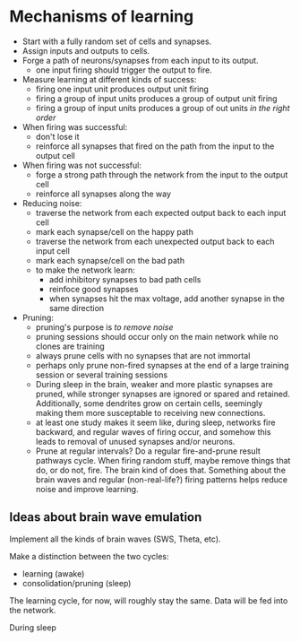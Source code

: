 # Mechanisms of learning

- Start with a fully random set of cells and synapses.
- Assign inputs and outputs to cells.
- Forge a path of neurons/synapses from each input to its output.
    - one input firing should trigger the output to fire.
- Measure learning at different kinds of success:
    - firing one input unit produces output unit firing
    - firing a group of input units produces a group of output unit firing
    - firing a group of input units produces a group of out units *in the right order*
- When firing was successful:
    - don't lose it
    - reinforce all synapses that fired on the path from the input to the output cell
- When firing was not successful:
    - forge a strong path through the network from the input to the output cell
    - reinforce all synapses along the way
- Reducing noise:
    - traverse the network from each expected output back to each input cell
    - mark each synapse/cell on the happy path
    - traverse the network from each unexpected output back to each input cell
    - mark each synapse/cell on the bad path
    - to make the network learn:
        - add inhibitory synapses to bad path cells
        - reinfoce good synapses
        - when synapses hit the max voltage, add another synapse in the same direction
- Pruning:
    - pruning's purpose is *to remove noise*
    - pruning sessions should occur only on the main network while no clones are training
    - always prune cells with no synapses that are not immortal
    - perhaps only prune non-fired synapses at the end of a large training session or several training sessions
    - During sleep in the brain, weaker and more plastic synapses are pruned, while stronger
      synapses are ignored or spared and retained. Additionally, some dendrites grow on certain
      cells, seemingly making them more susceptable to receiving new connections.
    - at least one study makes it seem like, during sleep, networks fire backward, and regular waves of firing occur, and somehow this leads to removal of unused synapses and/or neurons.
    - Prune at regular intervals? Do a regular fire-and-prune result pathways cycle. When firing random stuff, maybe remove things that do, or do not, fire. The brain kind of does that. Something about the brain waves and regular (non-real-life?) firing patterns helps reduce noise and improve learning.

## Ideas about brain wave emulation

Implement all the kinds of brain waves (SWS, Theta, etc).

Make a distinction between the two cycles:
- learning (awake)
- consolidation/pruning (sleep)

The learning cycle, for now, will roughly stay the same. Data will be fed into
the network.

During sleep
